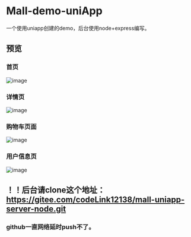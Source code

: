 # Mall-demo-uniApp
一个使用uniapp创建的demo，后台使用node+express编写。
## 预览
### 首页
![image](https://user-images.githubusercontent.com/78193327/182145453-dcc04279-a47f-4941-b9a4-acfb9e2042fb.png)
### 详情页
![image](https://user-images.githubusercontent.com/78193327/182145785-7bed74fc-99d1-4d72-9415-6a03764a5ffe.png)
### 购物车页面
![image](https://user-images.githubusercontent.com/78193327/182146033-77377ab8-7147-4e1d-ae14-95cc27ee7e09.png)
### 用户信息页
![image](https://user-images.githubusercontent.com/78193327/182146143-da994144-92c9-489a-975a-ed84c9cf9eaf.png)

## ！！后台请clone这个地址：https://gitee.com/codeLink12138/mall-uniapp-server-node.git
### github一直网络延时push不了。
